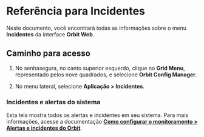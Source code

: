 # Referência para Incidentes

Neste documento, você encontrará todas as informações sobre o menu **Incidentes** da interface **Orbit Web**.

## Caminho para acesso

1. No senhasegura, no canto superior esquerdo, clique no **Grid Menu**, representado pelos nove quadrados, e selecione **Orbit Config Manager**.

2. No menu lateral, selecione **Aplicação > Incidentes**.

### Incidentes e alertas do sistema

Esta tela mostra todos os alertas e incidentes em seu sistema. Para mais informações, acesse a documentação [**Como configurar o monitoramento > Alertas e incidentes do Orbit**](/v3-33/docs/pt/orbit-web-how-to-configure-the-monitoring).
